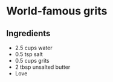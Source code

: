 #  World-famous grits

## Ingredients

+ 2.5 cups water
+ 0.5 tsp salt
+ 0.5 cups grits
+ 2 tbsp unsalted butter
+ Love
